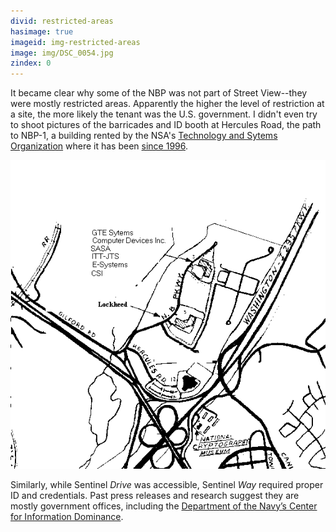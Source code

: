 ```yaml
---
divid: restricted-areas
hasimage: true
imageid: img-restricted-areas
image: img/DSC_0054.jpg
zindex: 0
---
```

It became clear why some of the NBP was not part of Street View--they were mostly restricted areas. Apparently the higher the level of restriction at a site, the more likely the tenant was the U.S. government. I didn't even try to shoot pictures of the barricades and ID booth at Hercules Road, the path to NBP-1, a building rented by the NSA's [Technology and Sytems Organization](http://cryptome.org/eyeball/nsa-nbp/nsa-nbp.htm) where it has been [since 1996](https://www.fas.org/irp/nsa/oldind.html).

<img src="img/business.gif" />

Similarly, while Sentinel *Drive* was accessible, Sentinel *Way* required proper ID and credentials. Past press releases and research suggest they are mostly government offices, including the [Department of the Navy’s Center for Information Dominance](http://www.netc.navy.mil/centers/ceninfodom/ftmeade/).